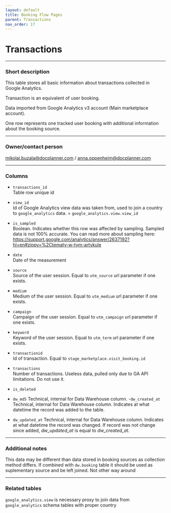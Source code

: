 ```yaml
---
layout: default
title: Booking Flow Pages
parent: Transactions
nav_order: 17
---
```



# Transactions

---
### Short description

This table stores all basic information about transactions collected in Google Analytics.

Transaction is an equivalent of user booking.

Data imported from Google Analytics v3 account (Main marketplace account).

One row represents one tracked user booking with additional information about the booking source.


---
### Owner/contact person
mikolaj.buzala@docplanner.com / anna.oppenheim@docplanner.com

---
### Columns
- `transactions_id`<br>
Table row unique id
- `view_id`<br>
Id of Google Analytics view data was taken from, used to join a country to `google_analytics` data. = `google_analytics.view.view_id`
- `is_sampled`<br>
Boolean. Indicates whether this row was affected by sampling. Sampled data is not 100% accurate. You can read more about sampling here: https://support.google.com/analytics/answer/2637192?hl=en#zippy=%2Ctematy-w-tym-artykule
- `date`<br>
Date of the measurement
- `source`<br>
Source of the user session. Equal to `utm_source` url parameter if one exists.
- `medium`<br>
Medium of the user session. Equal to `utm_medium` url parameter if one exists.
- `campaign`<br>
Campaign of the user session. Equal to `utm_campaign` url parameter if one exists.
- `keyword`<br>
Keyword of the user session. Equal to `utm_term` url parameter if one exists.
- `transactionid`<br>
Id of transaction. Equal to `stage_marketplace.visit_booking.id`
- `transactions`<br>
Number of transactions. Useless data, pulled only due to GA API limitations. Do not use it.
- `is_deleted`

- `dw_md5`
Technical, internal for Data Warehouse column.
-`dw_created_at`
Technical, internal for Data Warehouse column.
Indicates at what datetime the record was added to the table.
- `dw_updated_at`
Technical, internal for Data Warehouse column.
Indicates at what datetime the record was changed.
If record was not change since added, *dw_updated_at* is equal to *dw_created_at*.

---
### Additional notes

This data may be different than data stored in booking sources as collection method differs.
If combined with `dw.booking` table it should be used as suplementary source and be left joined. Not other way around

---
### Related tables

`google_analytics.view` is necessary proxy to join data from `google_analytics` schema tables with proper country
